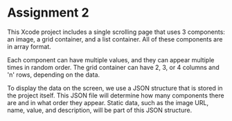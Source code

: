 # Assignment 2

This Xcode project includes a single scrolling page that uses 3 components: an image, a grid container, and a list container. All of these components are in array format.

Each component can have multiple values, and they can appear multiple times in random order. The grid container can have 2, 3, or 4 columns and 'n' rows, depending on the data.

To display the data on the screen, we use a JSON structure that is stored in the project itself. This JSON file will determine how many components there are and in what order they appear. Static data, such as the image URL, name, value, and description, will be part of this JSON structure.
